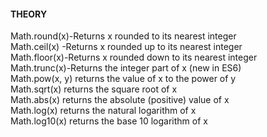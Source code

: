 #### THEORY
Math.round(x)-Returns x rounded to its nearest integer<br>
Math.ceil(x) -Returns x rounded up to its nearest integer<br>
Math.floor(x)-Returns x rounded down to its nearest integer<br>
Math.trunc(x)-Returns the integer part of x (new in ES6)<br>
Math.pow(x, y) returns the value of x to the power of y<br>
Math.sqrt(x) returns the square root of x<br>
Math.abs(x) returns the absolute (positive) value of x<br>
Math.log(x) returns the natural logarithm of x<br>
Math.log10(x) returns the base 10 logarithm of x<br>

